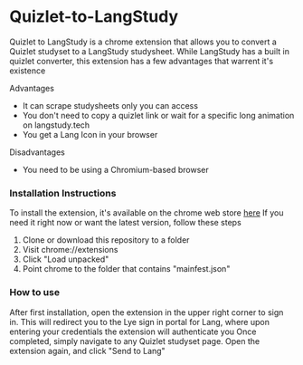 # Quizlet-to-LangStudy
Quizlet to LangStudy is a chrome extension that allows you to convert a Quizlet studyset to a LangStudy studysheet. While LangStudy has a built in quizlet converter, this extension has a few advantages that warrent it's existence

Advantages
- It can scrape studysheets only you can access
- You don't need to copy a quizlet link or wait for a specific long animation on langstudy.tech
- You get a Lang Icon in your browser

Disadvantages
- You need to be using a Chromium-based browser

### Installation Instructions
To install the extension, it's available on the chrome web store <a href='https://chrome.google.com/webstore/detail/quizlet-to-langstudy/ckmfofefmcaieajjkelnakglpkkmeomd/related'>here</a>
If you need it right now or want the latest version, follow these steps
1) Clone or download this repository to a folder
2) Visit chrome://extensions
3) Click "Load unpacked"
4) Point chrome to the folder that contains "mainfest.json"

### How to use
After first installation, open the extension in the upper right corner to sign in. This will redirect you to the Lye sign in portal for Lang, where upon entering your credentials the extension will authenticate you
Once completed, simply navigate to any Quizlet studyset page. Open the extension again, and click "Send to Lang"

